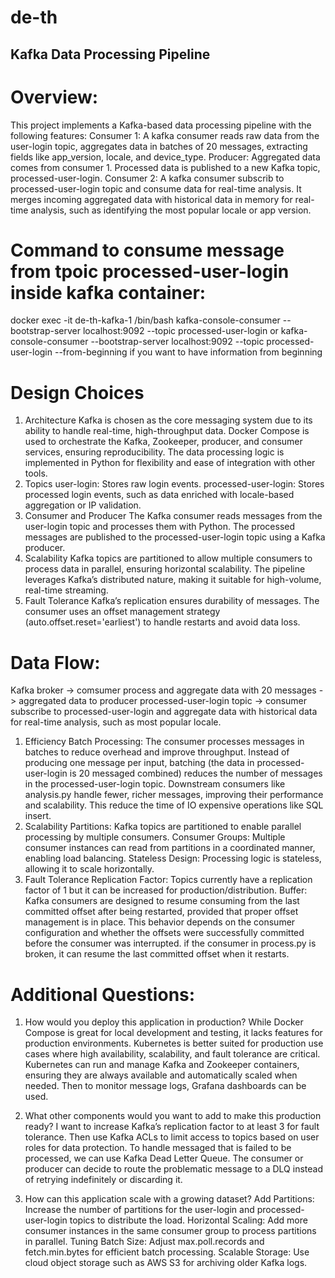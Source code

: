 # de-th
## Kafka Data Processing Pipeline
# Overview:
This project implements a Kafka-based data processing pipeline with the following features:
Consumer 1: A kafka consumer reads raw data from the user-login topic, aggregates data in batches of 20 messages, extracting fields like app_version, locale, and device_type.
Producer: Aggregated data comes from consumer 1. Processed data is published to a new Kafka topic, processed-user-login.
Consumer 2: A kafka consumer subscrib to processed-user-login topic and consume data for real-time analysis. It merges incoming aggregated data with historical data in memory for real-time analysis, such as identifying the most popular locale or app version.

# Command to consume message from tpoic processed-user-login inside kafka container:
docker exec -it de-th-kafka-1 /bin/bash 
kafka-console-consumer --bootstrap-server localhost:9092 --topic processed-user-login
or
kafka-console-consumer --bootstrap-server localhost:9092 --topic processed-user-login --from-beginning if you want to have information from beginning

# Design Choices
1. Architecture
Kafka is chosen as the core messaging system due to its ability to handle real-time, high-throughput data. Docker Compose is used to orchestrate the Kafka, Zookeeper, producer, and consumer services, ensuring reproducibility. The data processing logic is implemented in Python for flexibility and ease of integration with other tools.
2. Topics
user-login: Stores raw login events.
processed-user-login: Stores processed login events, such as data enriched with locale-based aggregation or IP validation.
3. Consumer and Producer
The Kafka consumer reads messages from the user-login topic and processes them with Python. The processed messages are published to the processed-user-login topic using a Kafka producer.
4. Scalability
Kafka topics are partitioned to allow multiple consumers to process data in parallel, ensuring horizontal scalability. The pipeline leverages Kafka’s distributed nature, making it suitable for high-volume, real-time streaming.
5. Fault Tolerance
Kafka’s replication ensures durability of messages. The consumer uses an offset management strategy (auto.offset.reset='earliest') to handle restarts and avoid data loss. 

# Data Flow:
Kafka broker -> comsumer process and aggregate data with 20 messages -> aggregated data to producer processed-user-login topic -> consumer subscribe to processed-user-login and aggregate data with historical data for real-time analysis, such as most popular locale.
1. Efficiency
Batch Processing: The consumer processes messages in batches to reduce overhead and improve throughput. Instead of producing one message per input, batching (the data in processed-user-login is 20 messaged combined) reduces the number of messages in the processed-user-login topic. Downstream consumers like analysis.py handle fewer, richer messages, improving their performance and scalability. This reduce the time of IO expensive operations like SQL insert.
2. Scalability
Partitions: Kafka topics are partitioned to enable parallel processing by multiple consumers.
Consumer Groups: Multiple consumer instances can read from partitions in a coordinated manner, enabling load balancing.
Stateless Design: Processing logic is stateless, allowing it to scale horizontally.
3. Fault Tolerance
Replication Factor: Topics currently have a replication factor of 1 but it can be increased for production/distribution. 
Buffer: Kafka consumers are designed to resume consuming from the last committed offset after being restarted, provided that proper offset management is in place. This behavior depends on the consumer configuration and whether the offsets were successfully committed before the consumer was interrupted. if the consumer in process.py is broken, it can resume the last committed offset when it restarts.

# Additional Questions:
1. How would you deploy this application in production?
While Docker Compose is great for local development and testing, it lacks features for production environments. Kubernetes is better suited for production use cases where high availability, scalability, and fault tolerance are critical. Kubernetes can run and manage Kafka and Zookeeper containers, ensuring they are always available and automatically scaled when needed. Then to monitor message logs, Grafana dashboards can be used.

2. What other components would you want to add to make this production ready?
I want to increase Kafka’s replication factor to at least 3 for fault tolerance. Then use Kafka ACLs to limit access to topics based on user roles for data protection. To handle messaged that is failed to be processed, we can use Kafka Dead Letter Queue. The consumer or producer can decide to route the problematic message to a DLQ instead of retrying indefinitely or discarding it.

3. How can this application scale with a growing dataset?
Add Partitions: Increase the number of partitions for the user-login and processed-user-login topics to distribute the load.
Horizontal Scaling: Add more consumer instances in the same consumer group to process partitions in parallel.
Tuning Batch Size: Adjust max.poll.records and fetch.min.bytes for efficient batch processing.
Scalable Storage: Use cloud object storage such as AWS S3 for archiving older Kafka logs.